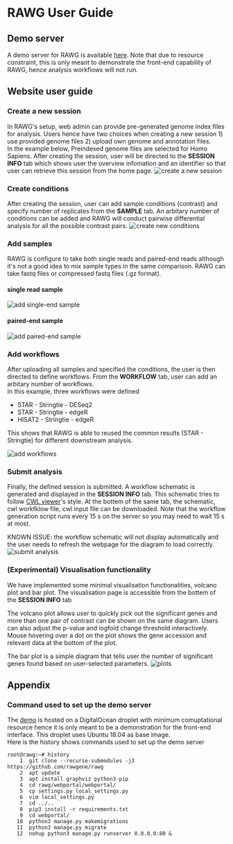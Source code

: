 # RAWG User Guide
## Demo server
A demo server for RAWG is available [here](http://rawg.tony.tc). Note that due to resource constraint, this is only meant to demonstrate the front-end capability of RAWG, hence analysis workflows will not run.

## Website user guide
### Create a new session
In RAWG's setup, web admin can provide pre-generated genome index files for analysis. Users hence have two choices when creating a new session 1) use provided genome files 2) upload own genome and annotation files.  
In the example below, Preindexed genome files are selected for Homo Sapiens. After creating the session, user will be directed to the **SESSION INFO** tab which shows user the overview infomation and an identifier so that user can retrieve this session from the home page.
![create a new session](create_session.gif)

### Create conditions
After creating the session, user can add sample conditions (contrast) and specify number of replicates from the **SAMPLE** tab. An arbitary number of conditions can be added and RAWG will conduct pairwise differential analysis for all the possible contrast pairs. 
![create new conditions](create_conditions.gif)

### Add samples
RAWG is configure to take both single reads and paired-end reads although it's not a good idea to mix sample types in the same comparison. RAWG can take fastq files or compressed fastq files (.gz format).
#### single read sample
![add single-end sample](add_sample_sg.gif)
#### paired-end sample
![add paired-end sample](add_sample_pe.gif)

### Add workflows
After uploading all samples and specified the conditions, the user is then directed to define workflows. From the **WORKFLOW** tab, user can add an arbitary number of workflows.  
In this example, three workflows were defined
- STAR - Stringtie - DESeq2
- STAR - Stringtie - edgeR
- HISAT2 - Stringtie - edgeR  

This shows that RAWG is able to reused the common results (STAR - Stringtie) for different downstream analysis.

![add workflows](add_workflows.gif)

### Submit analysis
Finally, the defined session is submitted. A workflow schematic is generated and displayed in the **SESSION INFO** tab. This schematic tries to follow [CWL viewer](http://link_to_cwl_viewer)'s style. At the bottem of the same tab, the schematic, cwl workfklow file, cwl input file can be downloaded. Note that the workflow generation script runs every 15 s on the server so you may need to wait 15 s at most.

KNOWN ISSUE: the workflow schematic will not display automatically and the user needs to refresh the webpage for the diagram to load correctly.
![submit analysis](submit.gif)

### (Experimental) Visualisation functionality
We have implemented some minimal visualisation functionalities, volcano plot and bar plot. The visualisation page is accessible from the bottem of the **SESSION INFO** tab

The volcano plot allows user to quickly pick out the significant genes and more than one pair of contrast can be shown on the same diagram. Users can also adjust the p-value and logfold change threshold interactively. Mouse hovering over a dot on the plot shows the gene accession and relevant data at the bottom of the plot.  

The bar plot is a simple diagram that tells user the number of significant genes found based on user-selected parameters.
![plots](plots.gif)

## Appendix
### Command used to set up the demo server

The [demo](http://rawg.tony.tc) is hosted on a DigitalOcean droplet with minimum comuptational resource hence it is only meant to be a demonstration for the front-end interface. This droplet uses Ubuntu 18.04 as base image.  
Here is the history shows commands used to set up the demo server
```
root@rawg:~# history
    1  git clone --recurse-submodules -j3 https://github.com/rawgene/rawg
    2  apt update
    3  apt install graphviz python3-pip
    4  cd rawg/webportal/webportal/
    5  cp settings.py local_settings.py
    6  vim local_settings.py 
    7  cd ../..
    8  pip3 install -r requirements.txt 
    9  cd webportal/
   10  python3 manage.py makemigrations
   11  python3 manage.py migrate
   12  nohup python3 manage.py runserver 0.0.0.0:80 &
```
